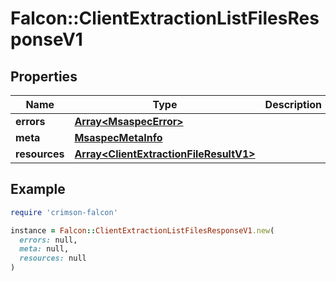 # Falcon::ClientExtractionListFilesResponseV1

## Properties

| Name | Type | Description | Notes |
| ---- | ---- | ----------- | ----- |
| **errors** | [**Array&lt;MsaspecError&gt;**](MsaspecError.md) |  |  |
| **meta** | [**MsaspecMetaInfo**](MsaspecMetaInfo.md) |  |  |
| **resources** | [**Array&lt;ClientExtractionFileResultV1&gt;**](ClientExtractionFileResultV1.md) |  |  |

## Example

```ruby
require 'crimson-falcon'

instance = Falcon::ClientExtractionListFilesResponseV1.new(
  errors: null,
  meta: null,
  resources: null
)
```

